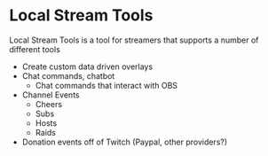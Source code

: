 # Local Stream Tools

Local Stream Tools is a tool for streamers that supports a number of different tools

- Create custom data driven overlays
- Chat commands, chatbot
  - Chat commands that interact with OBS
- Channel Events
  - Cheers
  - Subs
  - Hosts
  - Raids
- Donation events off of Twitch (Paypal, other providers?)
